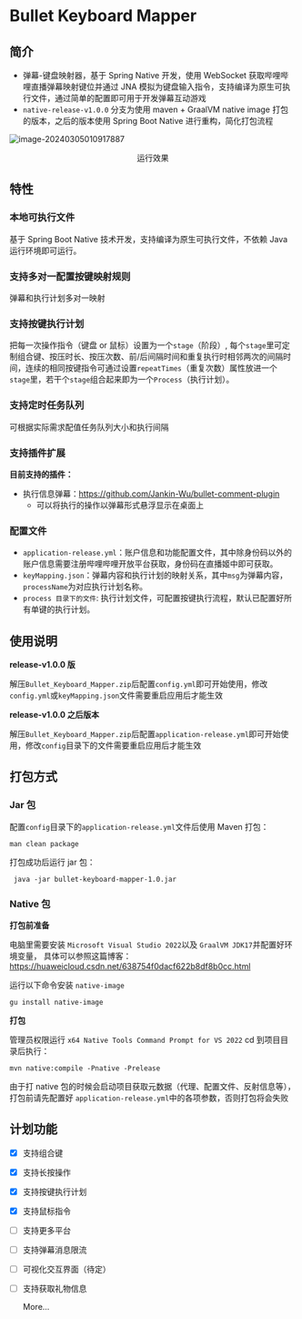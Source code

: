 # Bullet Keyboard Mapper

## 简介

+ 弹幕-键盘映射器，基于 Spring Native 开发，使用 WebSocket 获取哔哩哔哩直播弹幕映射键位并通过 JNA 模拟为键盘输入指令，支持编译为原生可执行文件，通过简单的配置即可用于开发弹幕互动游戏
+ `native-release-v1.0.0` 分支为使用 maven + GraalVM native image 打包的版本，之后的版本使用 Spring Boot Native 进行重构，简化打包流程

![image-20240305010917887](http://oss.jankinwu.com/img/image-20240305010917887.png)
<p style="text-align: center;">运行效果</p>

## 特性

### 本地可执行文件
基于 Spring Boot Native 技术开发，支持编译为原生可执行文件，不依赖 Java 运行环境即可运行。

### 支持多对一配置按键映射规则
弹幕和执行计划多对一映射

### 支持按键执行计划
把每一次操作指令（键盘 or 鼠标）设置为一个`stage`（阶段）, 每个`stage`里可定制组合键、按压时长、按压次数、前/后间隔时间和重复执行时相邻两次的间隔时间，连续的相同按键指令可通过设置`repeatTimes`（重复次数）属性放进一个`stage`里，若干个`stage`组合起来即为一个`Process`（执行计划）。

### 支持定时任务队列
可根据实际需求配值任务队列大小和执行间隔

### 支持插件扩展
**目前支持的插件：**
+ 执行信息弹幕：https://github.com/Jankin-Wu/bullet-comment-plugin
  + 可以将执行的操作以弹幕形式悬浮显示在桌面上

### 配置文件
+ `application-release.yml`：账户信息和功能配置文件，其中除身份码以外的账户信息需要注册哔哩哔哩开放平台获取，身份码在直播姬中即可获取。
+ `keyMapping.json`：弹幕内容和执行计划的映射关系，其中`msg`为弹幕内容，`processName`为对应执行计划名称。
+ `process 目录下的文件`: 执行计划文件，可配置按键执行流程，默认已配置好所有单键的执行计划。
## 使用说明
**release-v1.0.0 版**

解压`Bullet_Keyboard_Mapper.zip`后配置`config.yml`即可开始使用，修改`config.yml`或`keyMapping.json`文件需要重启应用后才能生效

**release-v1.0.0 之后版本**

解压`Bullet_Keyboard_Mapper.zip`后配置`application-release.yml`即可开始使用，修改`config`目录下的文件需要重启应用后才能生效

## 打包方式

### Jar 包
配置`config`目录下的`application-release.yml`文件后使用 Maven 打包：

```shell
man clean package
```
打包成功后运行 jar 包：
``` shell
 java -jar bullet-keyboard-mapper-1.0.jar
```
### Native 包
**打包前准备**

电脑里需要安装 `Microsoft Visual Studio 2022`以及 `GraalVM JDK17`并配置好环境变量，
具体可以参照这篇博客：https://huaweicloud.csdn.net/638754f0dacf622b8df8b0cc.html

运行以下命令安装 `native-image`
```shell
gu install native-image
```

**打包**

管理员权限运行 `x64 Native Tools Command Prompt for VS 2022` cd 到项目目录后执行：

```shell
mvn native:compile -Pnative -Prelease
```
由于打 native 包的时候会启动项目获取元数据（代理、配置文件、反射信息等），打包前请先配置好 `application-release.yml`中的各项参数，否则打包将会失败

## 计划功能
- [x] 支持组合键
- [x] 支持长按操作
- [x] 支持按键执行计划
- [x] 支持鼠标指令
- [ ] 支持更多平台
- [ ] 支持弹幕消息限流
- [ ] 可视化交互界面（待定）
- [ ] 支持获取礼物信息
  
  More...
